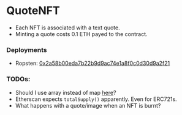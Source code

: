 # QuoteNFT

- Each NFT is associated with a text quote.
- Minting a quote costs 0.1 ETH payed to the contract.

### Deployments

- Ropsten: [0x2a58b00eda7b22b9d9ac74e1a8f0c0d30d9a2f21](https://ropsten.etherscan.io/address/0x2a58b00eda7b22b9d9ac74e1a8f0c0d30d9a2f21)

### TODOs:

- Should I use array instead of map [here](https://github.com/ydm/QuoteNFT/blob/main/contracts/QuoteNFT.sol#L35)?
- Etherscan expects `totalSupply()` apparently.  Even for ERC721s.
- What happens with a quote/image when an NFT is burnt?
